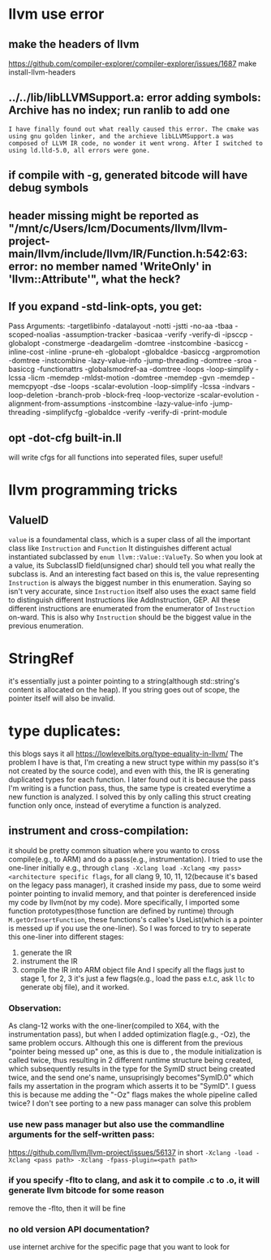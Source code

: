 # llvm use error

## make the headers of llvm
https://github.com/compiler-explorer/compiler-explorer/issues/1687
make install-llvm-headers
## ../../lib/libLLVMSupport.a: error adding symbols: Archive has no index; run ranlib to add one
`
I have finally found out what really caused this error.
The cmake was using gnu golden linker, and the archieve libLLVMSupport.a was composed of LLVM IR code, no wonder it went wrong.
After I switched to using ld.lld-5.0, all errors were gone.
`
## if compile with -g, generated bitcode will have debug symbols

## header missing might be reported as  "/mnt/c/Users/lcm/Documents/llvm/llvm-project-main/llvm/include/llvm/IR/Function.h:542:63: error: no member named 'WriteOnly' in 'llvm::Attribute'", what the heck?

## If you expand -std-link-opts, you get:

Pass Arguments: -targetlibinfo -datalayout -notti -jstti -no-aa -tbaa -scoped-noalias -assumption-tracker -basicaa -verify -verify-di -ipsccp -globalopt -constmerge -deadargelim -domtree -instcombine -basiccg -inline-cost -inline -prune-eh -globalopt -globaldce -basiccg -argpromotion -domtree -instcombine -lazy-value-info -jump-threading -domtree -sroa -basiccg -functionattrs -globalsmodref-aa -domtree -loops -loop-simplify -lcssa -licm -memdep -mldst-motion -domtree -memdep -gvn -memdep -memcpyopt -dse -loops -scalar-evolution -loop-simplify -lcssa -indvars -loop-deletion -branch-prob -block-freq -loop-vectorize -scalar-evolution -alignment-from-assumptions -instcombine -lazy-value-info -jump-threading -simplifycfg -globaldce -verify -verify-di -print-module

## opt -dot-cfg built-in.ll
will write cfgs for all functions into seperated files, super useful!

# llvm programming tricks
## ValueID
`value` is a foundamental class, which is a super class of all the important class like `Instruction` and `Function`
It distinguishes different actual instantiated subclassed by `enum llvm::Value::ValueTy`.
So when you look at a value, its SubclassID field(unsigned char) should tell you what really the subclass is.
And an interesting fact based on this is, the value representing `Instruction` is always the biggest number in this enumeration.
Saying so isn't very accurate, since `Instruction` itself also uses the exact same field to distinguish different Instructions like AddInstruction, GEP.
All these different instructions are enumerated from the enumerator of `Instruction` on-ward. This is also why `Instruction` should be the biggest value in the previous enumeration.

# StringRef
it's essentially just a pointer pointing to a string(although std::string's content is allocated on the heap).
If you string goes out of scope, the pointer itself will also be invalid.

# type duplicates:
this blogs says it all
https://lowlevelbits.org/type-equality-in-llvm/
The problem I have is that, I'm creating a new struct type within my pass(so it's not created by the source code), and even with this, the IR is generating duplicated types for each function.
I later found out it is because the pass I'm writing is a function pass, thus, the same type is created everytime a new function is analyzed. I solved this by only calling this struct creating function only once, instead of everytime a function is analyzed.

## instrument and cross-compilation:
it should be pretty common situation where you wanto to cross compile(e.g., to ARM) and do a pass(e.g., instrumentation).
I tried to use the one-liner initially e.g., through `clang -Xclang load -Xclang <my pass> <architecture specific flags`, for all clang 9, 10, 11, 12(because it's based on the legacy pass manager), it crashed inside my pass, due to some weird pointer pointing to invalid memory, and that pointer is dereferenced inside my code by llvm(not by my code). More specifically, I imported some function prototypes(those function are defined by runtime) through `M.getOrInsertFunction`, these functions's callee's UseList(which is a pointer is messed up if you use the one-liner).
So I was forced to try to seperate this one-liner into different stages:
1. generate the IR
2. instrument the IR
3. compile the IR into ARM object file
And I specify all the flags just to stage 1, for 2, 3 it's just a few flags(e.g., load the pass e.t.c, ask `llc` to generate obj file), and it worked.


### Observation:
As clang-12 works with the one-liner(compiled to X64, with the instrumentation pass), but when I added optimization flag(e.g., -Oz), the same problem occurs. Although this one is different from the previous "pointer being messed up" one, as this is due to , the module initialization is called twice, thus resulting in 2 different runtime structure being created, which subsequently results in the type for the SymID struct being created twice, and the send one's name, unsuprisingly becomes"SymID.0" which fails my assertation in the program which asserts it to be "SymID". I guess this is because me adding the "-Oz" flags makes the whole pipeline called twice? I don't see porting to a new pass manager can solve this problem


### use new pass manager but also use the commandline arguments for the self-written pass:
https://github.com/llvm/llvm-project/issues/56137
in short `-Xclang -load -Xclang <pass path> -Xclang -fpass-plugin=<path path>`

### if you specify -flto to clang, and ask it to compile .c to .o, it will generate llvm bitcode for some reason
remove the -flto, then it will be fine

### no old version  API documentation?
use internet archive for the specific page that you want to look for
